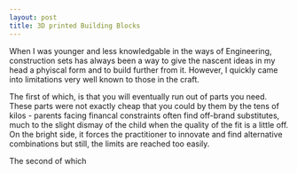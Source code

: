 ```yaml
---
layout: post
title: 3D printed Building Blocks
---
```


When I was younger and less knowledgable in the ways of Engineering, construction sets has always been a way to give the nascent ideas in my head a phyiscal form and to build further from it. However, I quickly came into limitations very well known to those in the craft.

The first of which, is that you will eventually run out of parts you need. These parts were not exactly cheap that you could by them by the tens of kilos - parents facing financal constraints often find off-brand substitutes, much to the slight dismay of the child when the quality of the fit is a little off. On the bright side, it forces the practitioner to innovate and find alternative combinations but still, the limits are reached too easily.

The second of which
